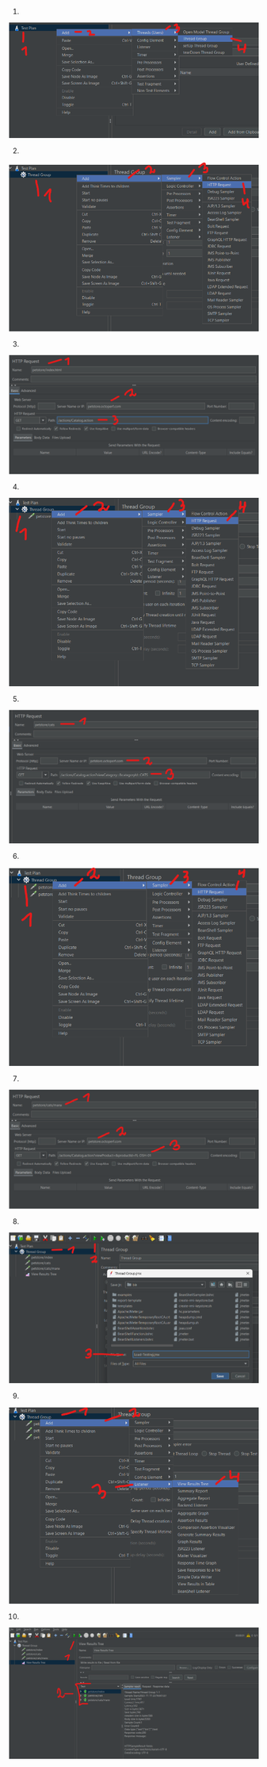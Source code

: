 1.

![1](../../../images/jMeterTestingExamples/loadingTestingExample/LoadTestingExample1.png)

2.

![2](../../../images/jMeterTestingExamples/loadingTestingExample/LoadTestingExample2.png)

3.

![3](../../../images/jMeterTestingExamples/loadingTestingExample/LoadTestingExample3.png)

4.

![4](../../../images/jMeterTestingExamples/loadingTestingExample/LoadTestingExample4.png)

5.

![5](../../../images/jMeterTestingExamples/loadingTestingExample/LoadTestingExample5.png)

6.

![6](../../../images/jMeterTestingExamples/loadingTestingExample/LoadTestingExample6.png)

7.

![7](../../../images/jMeterTestingExamples/loadingTestingExample/LoadTestingExample7.png)

8.

![8](../../../images/jMeterTestingExamples/loadingTestingExample/LoadTestingExample8.png)

9.

![9](../../../images/jMeterTestingExamples/loadingTestingExample/LoadTestingExample9.png)

10.

![10](../../../images/jMeterTestingExamples/loadingTestingExample/LoadTestingExample10.png)
